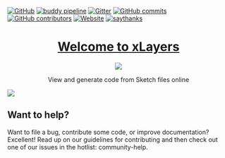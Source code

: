 [![GitHub](https://img.shields.io/github/license/manekinekko/xlayers.svg)](https://github.com/manekinekko/xlayers)
[![buddy pipeline](https://app.buddy.works/manekinekko-1/xlayers/pipelines/pipeline/149790/badge.svg?token=cee6a291d42aeeb701176104f8623d429614bf77cb0c7d7b68bc5a342e49ffe9 "buddy pipeline")](https://app.buddy.works/manekinekko-1/xlayers/pipelines/pipeline/149790)
[![Gitter](https://img.shields.io/gitter/room/xlayers/Lobby.svg)](https://gitter.im/xlayers)
[![GitHub commits](https://img.shields.io/github/commits-since/manekinekko/xlayers/master.svg?label=commits%20to%20deploy)](https://github.com/manekinekko/xlayers/compare/master...develop)
[![GitHub contributors](https://img.shields.io/github/contributors/manekinekko/xlayers.svg)](https://github.com/manekinekko/xlayers)
[![Website](https://img.shields.io/website-up-down-ff69b4-ff69b4/http/shields.io.svg?label=xlayers.app)](https://xlayers.app)
[![saythanks](https://img.shields.io/badge/say-thanks-ff69b4.svg)](https://twitter.comt/manekinekko)


<h1 align="center">
  <a href="https://xlayers.app">Welcome to xLayers</a>
</h1>
<p align="center" >
  <a href="https://angular.io">
    <img src="https://img.shields.io/badge/Made%20with-Angular-E13137.svg"/>
  </a>
</p>
<p align="center">View and generate code from Sketch files online</p>
<img align="center" src="https://github.com/manekinekko/xlayers/blob/master/src/assets/xlayers-ui-1.png?raw=true"/>

## Want to help?
Want to file a bug, contribute some code, or improve documentation? Excellent! Read up on our guidelines for contributing and then check out one of our issues in the hotlist: community-help.
